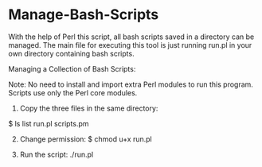 # Manage-Bash-Scripts


With the help of Perl this script,  all bash scripts saved in a directory can be managed.
The main file for executing this tool is just running run.pl in your own directory containing bash scripts.

Managing a Collection of Bash Scripts:

Note: 
   No need to install and import extra Perl modules to run this program.
   Scripts use only the Perl core modules.

1) Copy the three files in the same directory:

$ ls
list
run.pl
scripts.pm

2) Change permission:
$ chmod u+x run.pl

3) Run the script:
./run.pl
